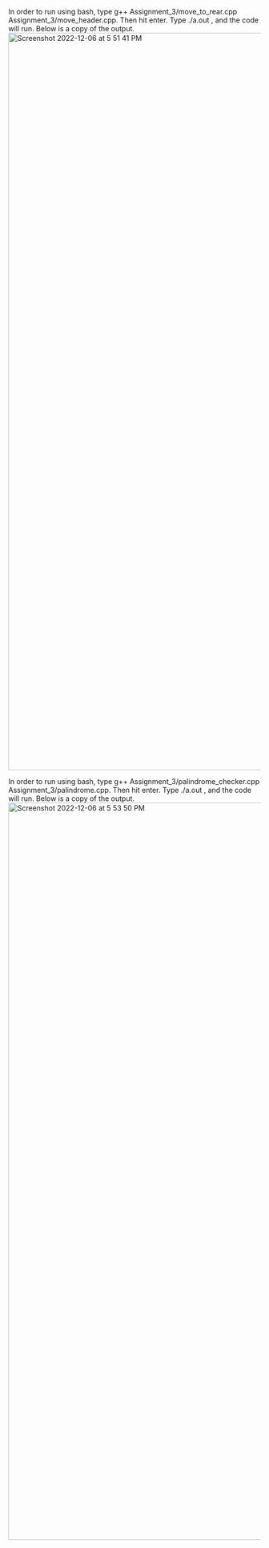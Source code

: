 In order to run using bash, type g++ Assignment_3/move_to_rear.cpp Assignment_3/move_header.cpp. Then hit enter. Type ./a.out , and the code will run. Below is a copy of the output.
<img width="1470" alt="Screenshot 2022-12-06 at 5 51 41 PM" src="https://user-images.githubusercontent.com/112575799/206050885-8316ecb7-95b4-43ea-913e-e02b7331389b.png">


In order to run using bash, type g++ Assignment_3/palindrome_checker.cpp Assignment_3/palindrome.cpp. Then hit enter. Type ./a.out , and the code will run. Below is a copy of the output.
<img width="1470" alt="Screenshot 2022-12-06 at 5 53 50 PM" src="https://user-images.githubusercontent.com/112575799/206051139-6db77593-7718-4b65-9127-5004c9cb0614.png">
